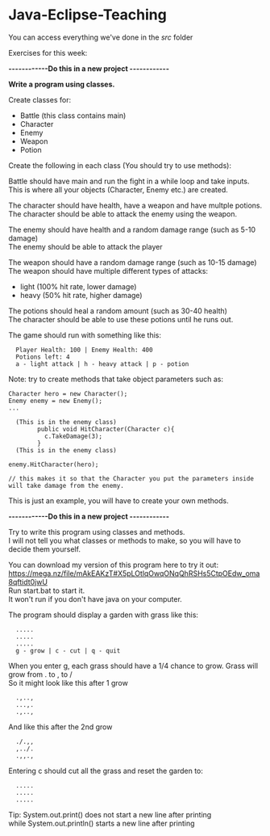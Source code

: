 ﻿# Java-Eclipse-Teaching

You can access everything we've done in the *src* folder

Exercises for this week:

**------------Do this in a new project ------------**

**Write a program using classes.**

Create classes for:
- Battle (this class contains main)
- Character 
- Enemy
- Weapon
- Potion

Create the following in each class (You should try to use methods):

Battle should have main and run the fight in a while loop and take inputs. <br/>
This is where all your objects (Character, Enemy etc.) are created.

The character should have health, have a weapon and have multple potions.
The character should be able to attack the enemy using the weapon.

The enemy should have health and a random damage range (such as 5-10 damage)<br/>
The enemy should be able to attack the player

The weapon should have a random damage range (such as 10-15 damage)<br/>
The weapon should have multiple different types of attacks:<br/>
- light (100% hit rate, lower damage)
- heavy (50% hit rate, higher damage)

The potions should heal a random amount (such as 30-40 health)<br/>
The character should be able to use these potions until he runs out.

The game should run with something like this:
```
  Player Health: 100 | Enemy Health: 400
  Potions left: 4
  a - light attack | h - heavy attack | p - potion
```
Note: try to create methods that take object parameters such as:
```
Character hero = new Character();
Enemy enemy = new Enemy();
...

  (This is in the enemy class)
        public void HitCharacter(Character c){
          c.TakeDamage(3);
        }
  (This is in the enemy class)

enemy.HitCharacter(hero);

// this makes it so that the Character you put the parameters inside will take damage from the enemy.
```
This is just an example, you will have to create your own methods.

**------------Do this in a new project ------------**

Try to write this program using classes and methods.<br/>
I will not tell you what classes or methods to make, so you will have to decide them yourself.

You can download my version of this program here to try it out: <br/>
https://mega.nz/file/mAkEAKzT#X5pLOtlqOwqONqQhRSHs5CtpOEdw_oma8qftidt0jwU <br/>
Run start.bat to start it. <br/>
It won't run if you don't have java on your computer.

The program should display a garden with grass like this:
```
  .....
  .....
  .....
  g - grow | c - cut | q - quit
```

When you enter g, each grass should have a 1/4 chance to grow.
Grass will grow from   .  to   ,  to  / <br/>
So it might look like this after 1 grow
```
  .,..,
  ...,.
  .,..,
```
And like this after the 2nd grow
```
  ./.,,
  ,../.
  .,,.,
```

Entering c should cut all the grass and reset the garden to:
```
  .....
  .....
  .....
```

Tip: System.out.print() does not start a new line after printing <br/>
while System.out.println() starts a new line after printing
